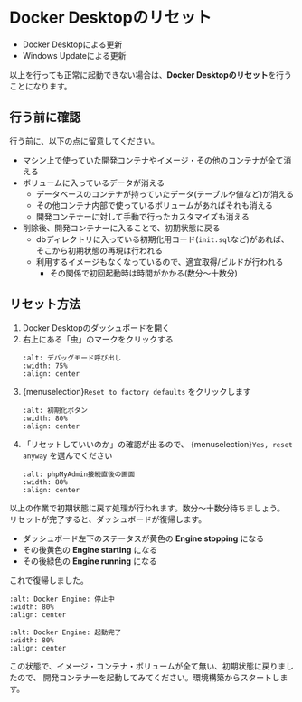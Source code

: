 # Docker Desktopのリセット

* Docker Desktopによる更新
* Windows Updateによる更新

以上を行っても正常に起動できない場合は、**Docker Desktopのリセット**を行うことになります。

## 行う前に確認

行う前に、以下の点に留意してください。

* マシン上で使っていた開発コンテナやイメージ・その他のコンテナが全て消える
* ボリュームに入っているデータが消える
    * データベースのコンテナが持っていたデータ(テーブルや値など)が消える
    * その他コンテナ内部で使っているボリュームがあればそれも消える
    * 開発コンテナーに対して手動で行ったカスタマイズも消える
* 削除後、開発コンテナーに入ることで、初期状態に戻る
    * dbディレクトリに入っている初期化用コード(`init.sql`など)があれば、そこから初期状態の再現は行われる
    * 利用するイメージもなくなっているので、適宜取得/ビルドが行われる
        * その関係で初回起動時は時間がかかる(数分〜十数分)

## リセット方法

1. Docker Desktopのダッシュボードを開く
2. 右上にある「虫」のマークをクリックする
    ```{image} images/debug-mode.png
    :alt: デバッグモード呼び出し
    :width: 75%
    :align: center
    ```
3. {menuselection}`Reset to factory defaults` をクリックします
    ```{image} images/reset-factory-default-button.png
    :alt: 初期化ボタン
    :width: 80%
    :align: center
    ```
4. 「リセットしていいのか」の確認が出るので、 {menuselection}`Yes, reset anyway` を選んでください
    ```{image} images/reset-confirm.png
    :alt: phpMyAdmin接続直後の画面
    :width: 80%
    :align: center
    ```

以上の作業で初期状態に戻す処理が行われます。数分〜十数分待ちましょう。
リセットが完了すると、ダッシュボードが復帰します。

* ダッシュボード左下のステータスが黄色の **Engine stopping** になる
* その後黄色の **Engine starting** になる
* その後緑色の **Engine running** になる

これで復帰しました。

```{image} images/engine-stopping.png
:alt: Docker Engine: 停止中
:width: 80%
:align: center
```

```{image} images/engine-running.png
:alt: Docker Engine: 起動完了
:width: 80%
:align: center
```

この状態で、イメージ・コンテナ・ボリュームが全て無い、初期状態に戻りましたので、
開発コンテナーを起動してみてください。環境構築からスタートします。
